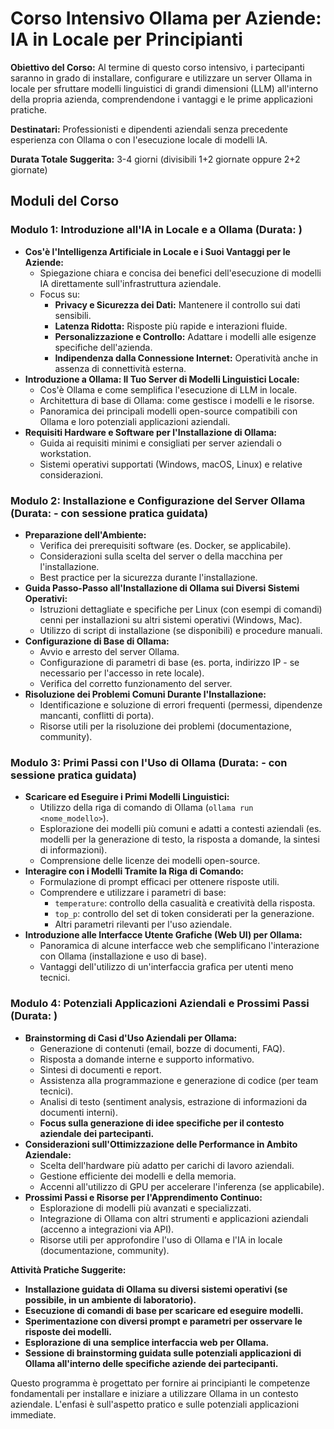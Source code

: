 # Corso Intensivo Ollama per Aziende: IA in Locale per Principianti

**Obiettivo del Corso:** Al termine di questo corso intensivo, i partecipanti saranno in grado di installare, configurare e utilizzare un server Ollama in locale per sfruttare modelli linguistici di grandi dimensioni (LLM) all'interno della propria azienda, comprendendone i vantaggi e le prime applicazioni pratiche.

**Destinatari:** Professionisti e dipendenti aziendali senza precedente esperienza con Ollama o con l'esecuzione locale di modelli IA.

**Durata Totale Suggerita:** 3-4 giorni (divisibili 1+2 giornate oppure 2+2 giornate)

## Moduli del Corso

### Modulo 1: Introduzione all'IA in Locale e a Ollama (Durata: )

* **Cos'è l'Intelligenza Artificiale in Locale e i Suoi Vantaggi per le Aziende:**
    * Spiegazione chiara e concisa dei benefici dell'esecuzione di modelli IA direttamente sull'infrastruttura aziendale.
    * Focus su:
        * **Privacy e Sicurezza dei Dati:** Mantenere il controllo sui dati sensibili.
        * **Latenza Ridotta:** Risposte più rapide e interazioni fluide.
        * **Personalizzazione e Controllo:** Adattare i modelli alle esigenze specifiche dell'azienda.
        * **Indipendenza dalla Connessione Internet:** Operatività anche in assenza di connettività esterna.
* **Introduzione a Ollama: Il Tuo Server di Modelli Linguistici Locale:**
    * Cos'è Ollama e come semplifica l'esecuzione di LLM in locale.
    * Architettura di base di Ollama: come gestisce i modelli e le risorse.
    * Panoramica dei principali modelli open-source compatibili con Ollama e loro potenziali applicazioni aziendali.
* **Requisiti Hardware e Software per l'Installazione di Ollama:**
    * Guida ai requisiti minimi e consigliati per server aziendali o workstation.
    * Sistemi operativi supportati (Windows, macOS, Linux) e relative considerazioni.

### Modulo 2: Installazione e Configurazione del Server Ollama (Durata: - con sessione pratica guidata)

* **Preparazione dell'Ambiente:**
    * Verifica dei prerequisiti software (es. Docker, se applicabile).
    * Considerazioni sulla scelta del server o della macchina per l'installazione.
    * Best practice per la sicurezza durante l'installazione.
* **Guida Passo-Passo all'Installazione di Ollama sui Diversi Sistemi Operativi:**
    * Istruzioni dettagliate e specifiche per Linux (con esempi di comandi) cenni per installazioni su altri sistemi operativi (Windows, Mac).
    * Utilizzo di script di installazione (se disponibili) e procedure manuali.
* **Configurazione di Base di Ollama:**
    * Avvio e arresto del server Ollama.
    * Configurazione di parametri di base (es. porta, indirizzo IP - se necessario per l'accesso in rete locale).
    * Verifica del corretto funzionamento del server.
* **Risoluzione dei Problemi Comuni Durante l'Installazione:**
    * Identificazione e soluzione di errori frequenti (permessi, dipendenze mancanti, conflitti di porta).
    * Risorse utili per la risoluzione dei problemi (documentazione, community).

### Modulo 3: Primi Passi con l'Uso di Ollama (Durata:  - con sessione pratica guidata)

* **Scaricare ed Eseguire i Primi Modelli Linguistici:**
    * Utilizzo della riga di comando di Ollama (`ollama run <nome_modello>`).
    * Esplorazione dei modelli più comuni e adatti a contesti aziendali (es. modelli per la generazione di testo, la risposta a domande, la sintesi di informazioni).
    * Comprensione delle licenze dei modelli open-source.
* **Interagire con i Modelli Tramite la Riga di Comando:**
    * Formulazione di prompt efficaci per ottenere risposte utili.
    * Comprendere e utilizzare i parametri di base:
        * `temperature`: controllo della casualità e creatività della risposta.
        * `top_p`: controllo del set di token considerati per la generazione.
        * Altri parametri rilevanti per l'uso aziendale.
* **Introduzione alle Interfacce Utente Grafiche (Web UI) per Ollama:**
    * Panoramica di alcune interfacce web che semplificano l'interazione con Ollama (installazione e uso di base).
    * Vantaggi dell'utilizzo di un'interfaccia grafica per utenti meno tecnici.

### Modulo 4: Potenziali Applicazioni Aziendali e Prossimi Passi (Durata: )

* **Brainstorming di Casi d'Uso Aziendali per Ollama:**
    * Generazione di contenuti (email, bozze di documenti, FAQ).
    * Risposta a domande interne e supporto informativo.
    * Sintesi di documenti e report.
    * Assistenza alla programmazione e generazione di codice (per team tecnici).
    * Analisi di testo (sentiment analysis, estrazione di informazioni da documenti interni).
    * **Focus sulla generazione di idee specifiche per il contesto aziendale dei partecipanti.**
* **Considerazioni sull'Ottimizzazione delle Performance in Ambito Aziendale:**
    * Scelta dell'hardware più adatto per carichi di lavoro aziendali.
    * Gestione efficiente dei modelli e della memoria.
    * Accenni all'utilizzo di GPU per accelerare l'inferenza (se applicabile).
* **Prossimi Passi e Risorse per l'Apprendimento Continuo:**
    * Esplorazione di modelli più avanzati e specializzati.
    * Integrazione di Ollama con altri strumenti e applicazioni aziendali (accenno a integrazioni via API).
    * Risorse utili per approfondire l'uso di Ollama e l'IA in locale (documentazione, community).

**Attività Pratiche Suggerite:**

* **Installazione guidata di Ollama su diversi sistemi operativi (se possibile, in un ambiente di laboratorio).**
* **Esecuzione di comandi di base per scaricare ed eseguire modelli.**
* **Sperimentazione con diversi prompt e parametri per osservare le risposte dei modelli.**
* **Esplorazione di una semplice interfaccia web per Ollama.**
* **Sessione di brainstorming guidata sulle potenziali applicazioni di Ollama all'interno delle specifiche aziende dei partecipanti.**

Questo programma è progettato per fornire ai principianti le competenze fondamentali per installare e iniziare a utilizzare Ollama in un contesto aziendale. L'enfasi è sull'aspetto pratico e sulle potenziali applicazioni immediate.
